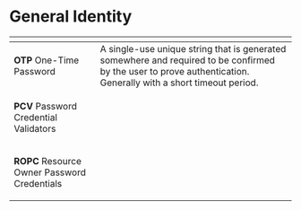 # General Identity

<table>
  <thead>
    <tr>
      <th style="text-align:left"></th>
      <th style="text-align:left"></th>
    </tr>
  </thead>
  <tbody>
    <tr>
      <td style="text-align:left"><b>OTP</b> One-Time Password</td>
      <td style="text-align:left">A single-use unique string that is generated somewhere and required to
        be confirmed by the user to prove authentication. Generally with a short
        timeout period.</td>
    </tr>
    <tr>
      <td style="text-align:left">
        <p></p>
        <p><b>PCV</b> Password Credential Validators</p>
      </td>
      <td style="text-align:left"></td>
    </tr>
    <tr>
      <td style="text-align:left">
        <p></p>
        <p><b>ROPC</b> Resource Owner Password Credentials</p>
      </td>
      <td style="text-align:left"></td>
    </tr>
  </tbody>
</table>

